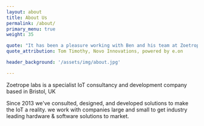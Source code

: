 ```yaml
---
layout: about
title: About Us
permalink: /about/
primary_menu: true
weight: 35

quote: "It has been a pleasure working with Ben and his team at Zoetrope for the past year at Novo."
quote_attribution: Tom Timothy, Novo Innovations, powered by e.on

header_background: '/assets/img/about.jpg'

---
```


Zoetrope labs is a specialist IoT consultancy and development company based in Bristol, UK

Since 2013 we've consulted, designed, and developed solutions to make the IoT a reality. we work with companies large and small to get industry leading hardware & software solutions to market.
